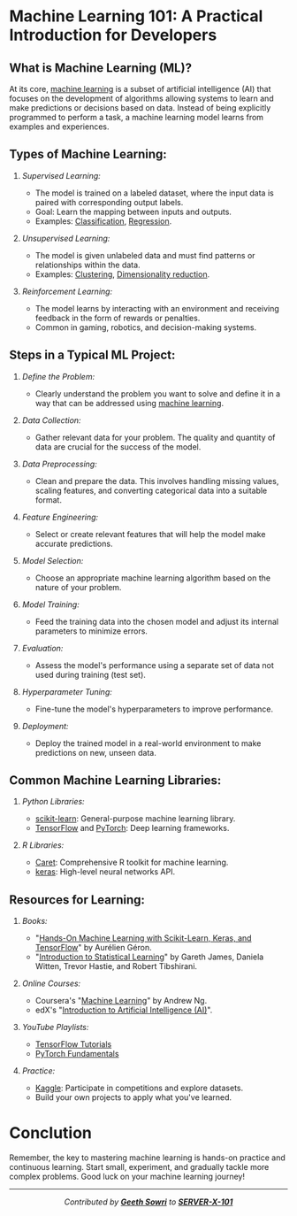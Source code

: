 # Machine Learning 101: A Practical Introduction for Developers

## What is Machine Learning (ML)?

At its core, [machine learning](https://en.wikipedia.org/wiki/Machine_learning) is a subset of artificial intelligence (AI) that focuses on the development of algorithms allowing systems to learn and make predictions or decisions based on data. Instead of being explicitly programmed to perform a task, a machine learning model learns from examples and experiences.

## Types of Machine Learning:

1. *Supervised Learning:*
   - The model is trained on a labeled dataset, where the input data is paired with corresponding output labels.
   - Goal: Learn the mapping between inputs and outputs.
   - Examples: [Classification](https://en.wikipedia.org/wiki/Statistical_classification), [Regression](https://en.wikipedia.org/wiki/Regression_analysis).

2. *Unsupervised Learning:*
   - The model is given unlabeled data and must find patterns or relationships within the data.
   - Examples: [Clustering](https://en.wikipedia.org/wiki/Cluster_analysis), [Dimensionality reduction](https://en.wikipedia.org/wiki/Dimensionality_reduction).

3. *Reinforcement Learning:*
   - The model learns by interacting with an environment and receiving feedback in the form of rewards or penalties.
   - Common in gaming, robotics, and decision-making systems.

## Steps in a Typical ML Project:

1. *Define the Problem:*
   - Clearly understand the problem you want to solve and define it in a way that can be addressed using [machine learning](https://en.wikipedia.org/wiki/Machine_learning).

2. *Data Collection:*
   - Gather relevant data for your problem. The quality and quantity of data are crucial for the success of the model.

3. *Data Preprocessing:*
   - Clean and prepare the data. This involves handling missing values, scaling features, and converting categorical data into a suitable format.

4. *Feature Engineering:*
   - Select or create relevant features that will help the model make accurate predictions.

5. *Model Selection:*
   - Choose an appropriate machine learning algorithm based on the nature of your problem.

6. *Model Training:*
   - Feed the training data into the chosen model and adjust its internal parameters to minimize errors.

7. *Evaluation:*
   - Assess the model's performance using a separate set of data not used during training (test set).

8. *Hyperparameter Tuning:*
   - Fine-tune the model's hyperparameters to improve performance.

9. *Deployment:*
   - Deploy the trained model in a real-world environment to make predictions on new, unseen data.

## Common Machine Learning Libraries:

1. *Python Libraries:*
   - [scikit-learn](https://scikit-learn.org/stable/): General-purpose machine learning library.
   - [TensorFlow](https://www.tensorflow.org/) and [PyTorch](https://pytorch.org/): Deep learning frameworks.

2. *R Libraries:*
   - [Caret](https://topepo.github.io/caret/): Comprehensive R toolkit for machine learning.
   - [keras](https://keras.io/): High-level neural networks API.

## Resources for Learning:

1. *Books:*
   - "[Hands-On Machine Learning with Scikit-Learn, Keras, and TensorFlow](https://www.oreilly.com/library/view/hands-on-machine-learning/9781492032632/)" by Aurélien Géron.
   - "[Introduction to Statistical Learning](https://www.statlearning.com/)" by Gareth James, Daniela Witten, Trevor Hastie, and Robert Tibshirani.

2. *Online Courses:*
   - Coursera's "[Machine Learning](https://www.coursera.org/learn/machine-learning)" by Andrew Ng.
   - edX's "[Introduction to Artificial Intelligence (AI)](https://www.edx.org/professional-certificate/mitx-introduction-to-artificial-intelligence)".

3. *YouTube Playlists:*
   - [TensorFlow Tutorials](https://www.youtube.com/playlist?list=PLQY2H8rRoyvzDbLUZkbudP-MFQZwNmU4S)
   - [PyTorch Fundamentals](https://www.youtube.com/playlist?list=PLZbbT5o_s2xrfNyHZsM6ufI0iZENK9xgG)

4. *Practice:*
   - [Kaggle](https://www.kaggle.com/): Participate in competitions and explore datasets.
   - Build your own projects to apply what you've learned.
# Conclution
Remember, the key to mastering machine learning is hands-on practice and continuous learning. Start small, experiment, and gradually tackle more complex problems. Good luck on your machine learning journey!


<div align="center">

---

*Contributed by <a href="https://github.com/geethsowri">**Geeth Sowri**</a> to <a href="https://github.com/SERVER-X-101">**SERVER-X-101**</a>*

</div>
